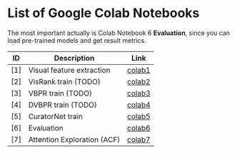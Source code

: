 # List of Google Colab Notebooks

The most important actually is Colab Notebook 6 **Evaluation**, since you can load pre-trained models and get result metrics.

|   ID  | Description                 | Link        |
|-------|-----------------------------|-------------|
|  [1]  | Visual feature extraction   | [colab1](https://colab.research.google.com/drive/1JCTPS88AzKA0KNVCoEvYCBaaYebgdoYn) |
|  [2]  | VisRank train (TODO)                    | [colab2](#) |
|  [3]  | VBPR  train (TODO)                  | [colab3](#) |
|  [4]  | DVBPR  train (TODO)                      | [colab4](#) |
|  [5]  | CuratorNet  train       | [colab5](https://colab.research.google.com/drive/1vGYUbQK8fxOxt_TAoOgok17n2g9VAr2s?usp=sharing) |
|  [6]  | Evaluation                  | [colab6](https://colab.research.google.com/drive/1TCmXpcRHOlzleOrMsX_C3-7Xon4K-oRJ?usp=sharing) |
|  [7]  | Attention Exploration (ACF) | [colab7](https://colab.research.google.com/drive/1eSI5ZFM1NNBhXO0sSZreXHJfEJU5vraE?usp=sharing) |
